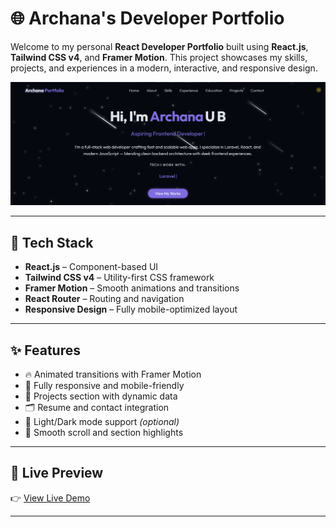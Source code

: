 # 🌐 Archana's Developer Portfolio

Welcome to my personal **React Developer Portfolio** built using **React.js**, **Tailwind CSS v4**, and **Framer Motion**. This project showcases my skills, projects, and experiences in a modern, interactive, and responsive design.

![portfolio-preview](./public/projects/my-portfolio.png)

---

## 🚀 Tech Stack

- **React.js** – Component-based UI
- **Tailwind CSS v4** – Utility-first CSS framework
- **Framer Motion** – Smooth animations and transitions
- **React Router** – Routing and navigation
- **Responsive Design** – Fully mobile-optimized layout

---

## ✨ Features

- 🔥 Animated transitions with Framer Motion  
- 📱 Fully responsive and mobile-friendly  
- 🧠 Projects section with dynamic data  
- 🗂️ Resume and contact integration  
- 🌙 Light/Dark mode support *(optional)*  
- 🧭 Smooth scroll and section highlights  

---

## 📸 Live Preview

👉 [View Live Demo](https://archanaub04.github.io/My-Portfolio/)

---


